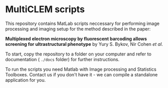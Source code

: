 # MultiCLEM scripts

This repository contains MatLab scripts neccessary for performing image processing and imaging setup for the method described in the paper:

**Multiplexed electron microscopy by fluorescent barcoding allows
screening for ultrastructural phenotype** by Yury S. Bykov, Nir Cohen _et al_.

To start, copy the repository to a folder on your computer and refer to documentation ( `./docs` folder) for further instructions.

To run the scripts you need Matlab with Image processing and Statistics Toolboxes. Contact us if you don't have it - we can compile a standalone application for you. 